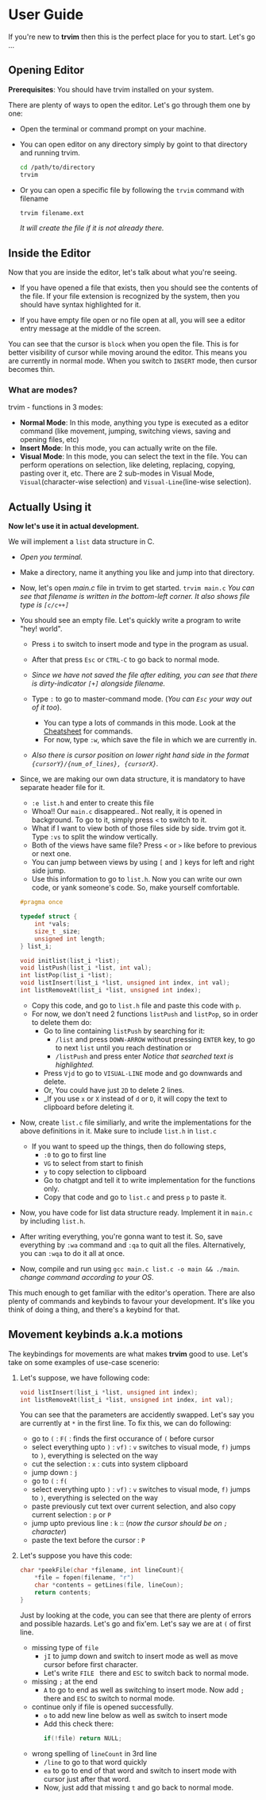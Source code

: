 # User Guide
If you're new to __trvim__ then this is the perfect place for you to start. Let's go ...

## Opening Editor

__Prerequisites__: You should have trvim installed on your system.
 
There are plenty of ways to open the editor. Let's go through them one by one:
- Open the terminal or command prompt on your machine.

- You can open editor on any directory simply by goint to that directory and running trvim.
	```bash
	cd /path/to/directory
	trvim
	```

- Or you can open a specific file by following the `trvim` command with filename
	```bash
	trvim filename.ext
	```
	_It will create the file if it is not already there._

## Inside the Editor

Now that you are inside the editor, let's talk about what you're seeing.

- If you have opened a file that exists, then you should see the contents of the file. If your file extension is recognized by the system, then you should have syntax highlighted for it.

- If you have empty file open or no file open at all, you will see a editor entry message at the middle of the screen.

You can see that the cursor is `block` when you open the file. This is for better visibility of cursor while moving around the editor. This means you are currently in normal mode.
When you switch to `INSERT` mode, then cursor becomes thin.

### What are modes?

trvim - functions in 3 modes:
- __Normal Mode__: In this mode, anything you type is executed as a editor command (like movement, jumping, switching views, saving and opening files, etc)
- __Insert Mode__: In this mode, you can actually write on the file.
- __Visual Mode__: In this mode, you can select the text in the file. You can perform operations on selection, like deleting, replacing, copying, pasting over it, etc.
	There are 2 sub-modes in Visual Mode, `Visual`(character-wise selection) and `Visual-Line`(line-wise selection).

## Actually Using it

__Now let's use it in actual development.__

We will implement a `list` data structure in C.

- _Open you terminal._
- Make a directory, name it anything you like and jump into that directory.

- Now, let's open _main.c_ file in trvim to get started.
    ```trvim main.c```
    _You can see that filename is written in the bottom-left corner. It also shows file type is `[c/c++]`_

- You should see an empty file. Let's quickly write a program to write "hey! world".
    - Press `i` to switch to insert mode and type in the program as usual.
    - After that press `Esc` or `CTRL-C` to go back to normal mode.

    - _Since we have not saved the file after editing, you can see that there is dirty-indicator `[+]` alongside filename._
    - Type `:` to go to master-command mode. (_You can `Esc` your way out of it too_).
        - You can type a lots of commands in this mode. Look at the [Cheatsheet](https://github.com/therealsunx/trvim/blob/main/CheatSheet.md) for commands.
        - For now, type `:w`, which save the file in which we are currently in.
    - _Also there is cursor position on lower right hand side in the format `{cursorY}/{num_of_lines}, {cursorX}`._

- Since, we are making our own data structure, it is mandatory to have separate header file for it.
    - `:e list.h` and enter to create this file
    - Whoa!! Our `main.c` disappeared.. Not really, it is opened in background. To go to it, simply press `<` to switch to it.
    - What if I want to view both of those files side by side. trvim got it. Type `:vs` to split the window vertically.
    - Both of the views have same file? Press `<` or `>` like before to previous or next one.
    - You can jump between views by using `[` and `]` keys for left and right side jump.
    - Use this information to go to `list.h`. Now you can write our own code, or yank someone's code. So, make yourself comfortable.

    ```c
    #pragma once

    typedef struct {
        int *vals;
        size_t _size;
        unsigned int length;
    } list_i;

    void initlist(list_i *list);
    void listPush(list_i *list, int val);
    int listPop(list_i *list);
    void listInsert(list_i *list, unsigned int index, int val);
    int listRemoveAt(list_i *list, unsigned int index);
    ```
    
    - Copy this code, and go to `list.h` file and paste this code with `p`.
    - For now, we don't need 2 functions `listPush` and `listPop`, so in order to delete them do:
        - Go to line containing `listPush` by searching for it:
            - `/list` and press `DOWN-ARROW` without pressing `ENTER` key, to go to next `list` until you reach destination 
            or
            - `/listPush` and press enter
            _Notice that searched text is highlighted._
        - Press `Vjd` to go to `VISUAL-LINE` mode and go downwards and delete.
        - Or, You could have just `2D` to delete 2 lines.
        - _If you use `x` or `X` instead of `d` or `D`, it will copy the text to clipboard before deleting it.

- Now, create `list.c` file similiarly, and write the implementations for the above definitions in it. Make sure to include `list.h` in `list.c`
    - If you want to speed up the things, then do following steps,
        - `:0` to go to first line
        - `VG` to select from start to finish
        - `y` to copy selection to clipboard
        - Go to chatgpt and tell it to write implementation for the functions only.
        - Copy that code and go to `list.c` and press `p` to paste it.

- Now, you have code for list data structure ready. Implement it in `main.c` by including `list.h`.
- After writing everything, you're gonna want to test it. So, save everything by `:wa` command and `:qa` to quit all the files. Alternatively, you can `:wqa` to do it all at once.
- Now, compile and run using `gcc main.c list.c -o main && ./main`. _change command according to your OS_.

This much enough to get familiar with the editor's operation. There are also plenty of commands and keybinds to favour your development. It's like you think of doing a thing, and there's a keybind for that.


## Movement keybinds a.k.a motions

The keybindings for movements are what makes __trvim__ good to use. Let's take on some examples of use-case scenerio:

1. Let's suppose, we have following code:
    ```c
    void listInsert(list_i *list, unsigned int index);
    int listRemoveAt(list_i *list, unsigned int index, int val);
    ```
    You can see that the parameters are accidently swapped. Let's say you are currently at `*` in the first line. To fix this, we can do following:
    - go to `(` : `F(` : finds the first occurance of `(` before cursor
    - select everything upto `)` : `vf)` : `v` switches to visual mode, `f)` jumps to `)`, everything is selected on the way
    - cut the selection : `x` : cuts into system clipboard
    - jump down : `j`
    - go to `(` : `f(`
    - select everything upto `)` : `vf)` : `v` switches to visual mode, `f)` jumps to `)`, everything is selected on the way
    - paste previously cut text over current selection, and also copy current selection : `p` or `P`
    - jump upto previous line : `k` :: (_now the cursor should be on `;` character_)
    - paste the text before the cursor : `P`

2. Let's suppose you have this code:
    ```c
    char *peekFile(char *filename, int lineCount){
        *file = fopen(filename, "r")
        char *contents = getLines(file, lineCoun);
        return contents;
    }
    ```
    Just by looking at the code, you can see that there are plenty of errors and possible hazards. Let's go and fix'em.
    Let's say we are at `(` of first line.
    - missing type of `file`
        - `jI` to jump down and switch to insert mode as well as move cursor before first character.
        - Let's write `FILE ` there and `ESC` to switch back to normal mode.
    - missing `;` at the end
        - `A` to go to end as well as switching to insert mode. Now add `;` there and `ESC` to switch to normal mode.
    - continue only if file is opened successfully.
        - `o` to add new line below as well as switch to insert mode
        - Add this check there:
            ```c
            if(!file) return NULL;
            ```
    - wrong spelling of `lineCount` in 3rd line
        - `/line` to go to that word quickly
        - `ea` to go to end of that word and switch to insert mode with cursor just after that word.
        - Now, just add that missing `t` and go back to normal mode.
        

